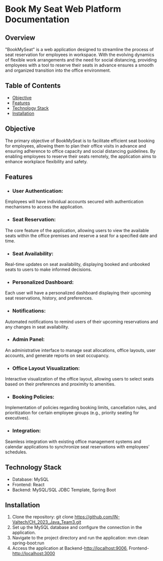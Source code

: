 # Book My Seat Web Platform Documentation

## Overview
"BookMySeat" is a web application designed to streamline the process of seat reservation for employees in workspace. With the evolving dynamics of flexible work arrangements and the need for social distancing, providing employees with a tool to reserve their seats in advance ensures a smooth and organized transition into the office environment.

## Table of Contents
- [Objective](#objective)
- [Features](#features)
- [Technology Stack](#technology-stack)
- [Installation](#installation)

## Objective
The primary objective of BookMySeat is to facilitate efficient seat booking for employees, allowing them to plan their office visits in advance and ensuring adherence to office capacity and social distancing guidelines. By enabling employees to reserve their seats remotely, the application aims to enhance workplace flexibility and safety.

## Features
- ### User Authentication:
 Employees will have individual accounts secured with authentication mechanisms to access the application.

- ### Seat Reservation: 
The core feature of the application, allowing users to view the available seats within the office premises and reserve a seat for a specified date and time.

- ### Seat Availability:
 Real-time updates on seat availability, displaying booked and unbooked seats to users to make informed decisions.

- ### Personalized Dashboard: 
Each user will have a personalized dashboard displaying their upcoming seat reservations, history, and preferences.

- ### Notifications: 
Automated notifications to remind users of their upcoming reservations and any changes in seat availability.

- ### Admin Panel: 
An administrative interface to manage seat allocations, office layouts, user accounts, and generate reports on seat occupancy.

- ### Office Layout Visualization: 
Interactive visualization of the office layout, allowing users to select seats based on their preferences and proximity to amenities.

- ### Booking Policies: 
Implementation of policies regarding booking limits, cancellation rules, and prioritization for certain employee groups (e.g., priority seating for executives).

- ### Integration: 
Seamless integration with existing office management systems and calendar applications to synchronize seat reservations with employees' schedules.

## Technology Stack
- Database: MySQL
- Frontend: React
- Backend: MySQL/SQL JDBC Template, Spring Boot

## Installation
1. Clone the repository: git clone https://github.com/IN-Valtech/CH_2023_Java_Team3.git
2. Set up the MySQL database and configure the connection in the application.
3. Navigate to the project directory and run the application: mvn clean spring-boot:run
4. Access the application at Backend-[http://localhost:9006](http://localhost:9006), Frontend-[http://localhost:3000](http://localhost:3000)
